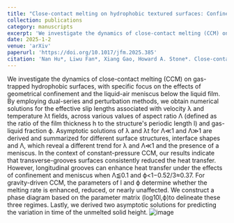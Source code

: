 ```yaml
---
title: "Close-contact melting on hydrophobic textured surfaces: Confinement and meniscus effects"
collection: publications
category: manuscripts
excerpt: 'We investigate the dynamics of close-contact melting (CCM) on gas-trapped hydrophobic surfaces, with specific focus on the effects of geometrical confinement and the liquid-air meniscus below the liquid film.'
date: 2025-1-2
venue: 'arXiv'
paperurl: 'https://doi.org/10.1017/jfm.2025.385'
citation: 'Nan Hu*, Liwu Fan*, Xiang Gao, Howard A. Stone*. Close-contact melting on hydrophobic textured surfaces: Confinement and meniscus effects, Journal of Fluid Mechanics, Volume 1010 , 10 May 2025 , A46'
---
```


We investigate the dynamics of close-contact melting (CCM) on gas-trapped hydrophobic surfaces, with specific focus on the effects of geometrical confinement and the liquid-air meniscus below the liquid film. By employing dual-series and perturbation methods, we obtain numerical solutions for the effective slip lengths associated with velocity λ and temperature λt fields, across various values of aspect ratio Λ (defined as the ratio of the film thickness h to the structure's periodic length l) and gas-liquid fraction ϕ. Asymptotic solutions of λ and λt for Λ≪1 and Λ≫1 are derived and summarized for different surface structures, interface shapes and Λ, which reveal a different trend for λ and Λ≪1 and the presence of a meniscus. In the context of constant-pressure CCM, our results indicate that transverse-grooves surfaces consistently reduced the heat transfer. However, longitudinal grooves can enhance heat transfer under the effects of confinement and meniscus when Λ⪅0.1 and ϕ<1−0.52/3≈0.37. For gravity-driven CCM, the parameters of l and ϕ determine whether the melting rate is enhanced, reduced, or nearly unaffected. We construct a phase diagram based on the parameter matrix (log10l,ϕ)to delineate these three regimes. Lastly, we derived two asymptotic solutions for predicting the variation in time of the unmelted solid height.
![image](https://github.com/user-attachments/assets/46dea055-ceaa-4a1a-baa3-a0e05574a7ab)

